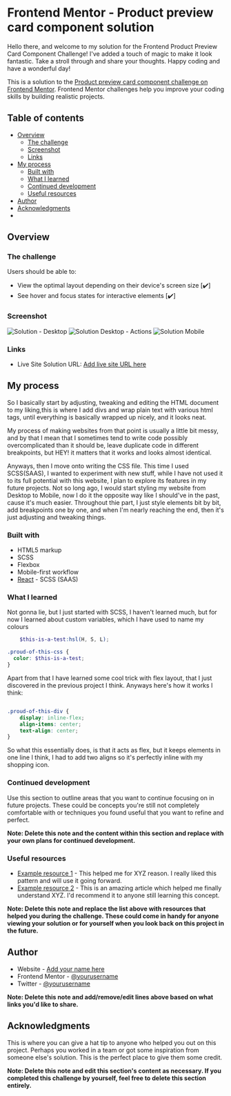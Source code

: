 # Frontend Mentor - Product preview card component solution
Hello there, and welcome to my solution for the Frontend Product Preview Card Component Challenge! I've added a touch of magic to make it look fantastic. Take a stroll through and share your thoughts. Happy coding and have a wonderful day!

This is a solution to the [Product preview card component challenge on Frontend Mentor](https://www.frontendmentor.io/challenges/product-preview-card-component-GO7UmttRfa). Frontend Mentor challenges help you improve your coding skills by building realistic projects. 

## Table of contents

- [Overview](#overview)
  - [The challenge](#the-challenge)
  - [Screenshot](#screenshot)
  - [Links](#links)
- [My process](#my-process)
  - [Built with](#built-with)
  - [What I learned](#what-i-learned)
  - [Continued development](#continued-development)
  - [Useful resources](#useful-resources)
- [Author](#author)
- [Acknowledgments](#acknowledgments)
- 
## Overview

### The challenge

Users should be able to:

- View the optimal layout depending on their device's screen size [✔️]
- See hover and focus states for interactive elements [✔️]

### Screenshot

![Solution - Desktop](https://github.com/DominikSubocz/Product_preview_card_component/assets/121230993/88988cdd-481e-40df-85e8-df76d9ee4a1b)
![Solution Desktop - Actions](https://github.com/DominikSubocz/Product_preview_card_component/assets/121230993/9afe8a00-b1d9-4f87-8e79-67c99b552471)
![Solution Mobile](https://github.com/DominikSubocz/Product_preview_card_component/assets/121230993/58821ca2-93eb-49c7-8a17-c0660a2a8d76)

### Links

- Live Site Solution URL: [Add live site URL here](https://product-preview-card-dominik.netlify.app/)

## My process
So I basically start by adjusting, tweaking and editing the HTML document to my liking,this is where I add divs and wrap plain text with various html tags, until everything is basically wrapped up nicely, and it looks neat.

My process of making websites from that point is usually a little bit messy, and by that I mean that I sometimes tend to write code possibly overcomplicated than it should be, leave duplicate code in different breakpoints, but HEY! it matters that it works and looks almost identical.

Anyways, then I move onto writing the CSS file. This time I used SCSS(SAAS), I wanted to experiment with new stuff, while I have not used it to its full potential with this website, I plan to explore its features in my future projects. Not so long ago, I would start styling my website from Desktop to Mobile, now I do it the opposite way like I should've in the past, cause it's much easier. Throughout thie part, I just style elements bit by bit, add breakpoints one by one, and when I'm nearly reaching the end, then it's just adjusting and tweaking things.

### Built with

- HTML5 markup
- SCSS
- Flexbox
- Mobile-first workflow
- [React]([https://reactjs.org/](https://sass-lang.com/)) - SCSS (SAAS) 

### What I learned

Not gonna lie, but I just started with SCSS, I haven't learned much, but for now I learned about custom variables, which I have used to name my colours

```scss
    $this-is-a-test:hsl(H, S, L);

.proud-of-this-css {
  color: $this-is-a-test;
}
```
Apart from that I have learned some cool trick with flex layout, that I just discovered in the previous project I think.
Anyways here's how it works I think:
```css

.proud-of-this-div {
    display: inline-flex;
    align-items: center;
    text-align: center;
}
```

So what this essentially does, is that it acts as flex, but it keeps elements in one line I think, I had to add two aligns so it's perfectly inline with my shopping icon.

### Continued development

Use this section to outline areas that you want to continue focusing on in future projects. These could be concepts you're still not completely comfortable with or techniques you found useful that you want to refine and perfect.

**Note: Delete this note and the content within this section and replace with your own plans for continued development.**

### Useful resources

- [Example resource 1](https://www.example.com) - This helped me for XYZ reason. I really liked this pattern and will use it going forward.
- [Example resource 2](https://www.example.com) - This is an amazing article which helped me finally understand XYZ. I'd recommend it to anyone still learning this concept.

**Note: Delete this note and replace the list above with resources that helped you during the challenge. These could come in handy for anyone viewing your solution or for yourself when you look back on this project in the future.**

## Author

- Website - [Add your name here](https://www.your-site.com)
- Frontend Mentor - [@yourusername](https://www.frontendmentor.io/profile/yourusername)
- Twitter - [@yourusername](https://www.twitter.com/yourusername)

**Note: Delete this note and add/remove/edit lines above based on what links you'd like to share.**

## Acknowledgments

This is where you can give a hat tip to anyone who helped you out on this project. Perhaps you worked in a team or got some inspiration from someone else's solution. This is the perfect place to give them some credit.

**Note: Delete this note and edit this section's content as necessary. If you completed this challenge by yourself, feel free to delete this section entirely.**
